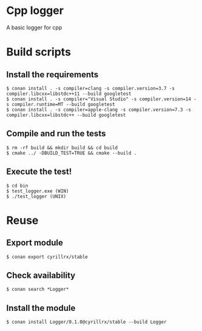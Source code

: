 # Cpp logger
A basic logger for cpp

# Build scripts
## Install the requirements
```
$ conan install . -s compiler=clang -s compiler.version=3.7 -s compiler.libcxx=libstdc++11 --build googletest
$ conan install . -s compiler="Visual Studio" -s compiler.version=14 -s compiler.runtime=MT --build googletest
$ conan install . -s compiler=apple-clang -s compiler.version=7.3 -s compiler.libcxx=libstdc++ --build googletest
```

## Compile and run the tests
```
$ rm -rf build && mkdir build && cd build
$ cmake ../ -DBUILD_TEST=TRUE && cmake --build .
```

## Execute the test!
```
$ cd bin
$ test_logger.exe (WIN)
$ ./test_logger (UNIX)
```

# Reuse
## Export module
```
$ conan export cyrillrx/stable
```

## Check availability
```
$ conan search *Logger*
```

## Install the module
```
$ conan install Logger/0.1.0@cyrillrx/stable --build Logger
```